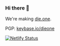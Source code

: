 ### Hi there 👋

<!--
**dieone/dieone** is a ✨ _special_ ✨ repository because its `README.md` (this file) appears on your GitHub profile.

Here are some ideas to get you started:

- 🔭 I’m currently working on ...
- 🌱 I’m currently learning ...
- 👯 I’m looking to collaborate on ...
- 🤔 I’m looking for help with ...
- 💬 Ask me about ...
- 📫 How to reach me: ...
- 😄 Pronouns: ...
- ⚡ Fun fact: ...
-->

We're making [die.one](https://www.die.one).

PGP: [keybase.io/dieone](https://keybase.io/dieone)

[![Netlify Status](https://api.netlify.com/api/v1/badges/6cac510e-22cd-4450-b6ad-4ce4f0324534/deploy-status)](https://app.netlify.com/sites/dieone/deploys)

